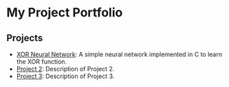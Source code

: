 # My Project Portfolio

## Projects

- [XOR Neural Network]([xor_nn](https://github.com/romanvoyt/xor_c)/README.md): A simple neural network implemented in C to learn the XOR function.
- [Project 2](project2/README.md): Description of Project 2.
- [Project 3](project3/README.md): Description of Project 3.
